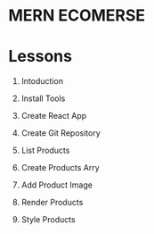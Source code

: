# MERN ECOMERSE

# Lessons
1. Intoduction
2. Install Tools
3. Create React App
4. Create Git Repository

5. List Products
  1. Create Products Arry
  2. Add Product Image
  3. Render Products
  4. Style Products  